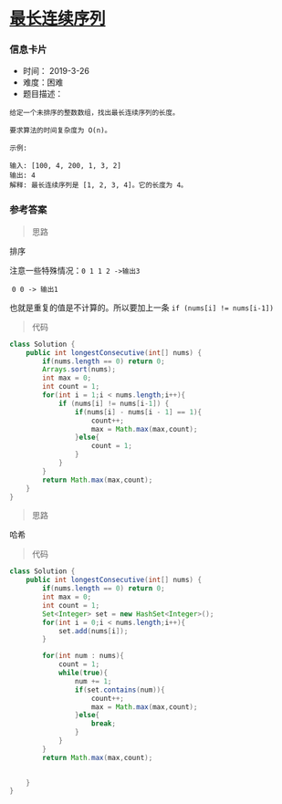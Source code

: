 # [最长连续序列](https://leetcode-cn.com/problems/longest-consecutive-sequence/)

### 信息卡片

- 时间： 2019-3-26
- 难度：困难
- 题目描述：

```
给定一个未排序的整数数组，找出最长连续序列的长度。

要求算法的时间复杂度为 O(n)。

示例:

输入: [100, 4, 200, 1, 3, 2]
输出: 4
解释: 最长连续序列是 [1, 2, 3, 4]。它的长度为 4。
```



### 参考答案

> 思路

排序

注意一些特殊情况：`0 1 1 2 ->输出3`

​				   `0 0 -> 输出1`



也就是重复的值是不计算的。所以要加上一条 `if (nums[i] != nums[i-1])` 



> 代码

```java
class Solution {
    public int longestConsecutive(int[] nums) {
        if(nums.length == 0) return 0;
        Arrays.sort(nums);
        int max = 0;
        int count = 1;
        for(int i = 1;i < nums.length;i++){
            if (nums[i] != nums[i-1]) {
                if(nums[i] - nums[i - 1] == 1){
                    count++;
                    max = Math.max(max,count);
                }else{
                    count = 1;
                }
            }
        }
        return Math.max(max,count);
    }
}
```



> 思路

哈希

> 代码

```java
class Solution {
    public int longestConsecutive(int[] nums) {
        if(nums.length == 0) return 0;
        int max = 0;
        int count = 1;
        Set<Integer> set = new HashSet<Integer>();
        for(int i = 0;i < nums.length;i++){
            set.add(nums[i]);
        }

        for(int num : nums){
            count = 1;
            while(true){
                num += 1;
                if(set.contains(num)){
                    count++;
                    max = Math.max(max,count);
                }else{
                    break;
                }
            }
        }
        return Math.max(max,count);

       
    }
}
```

